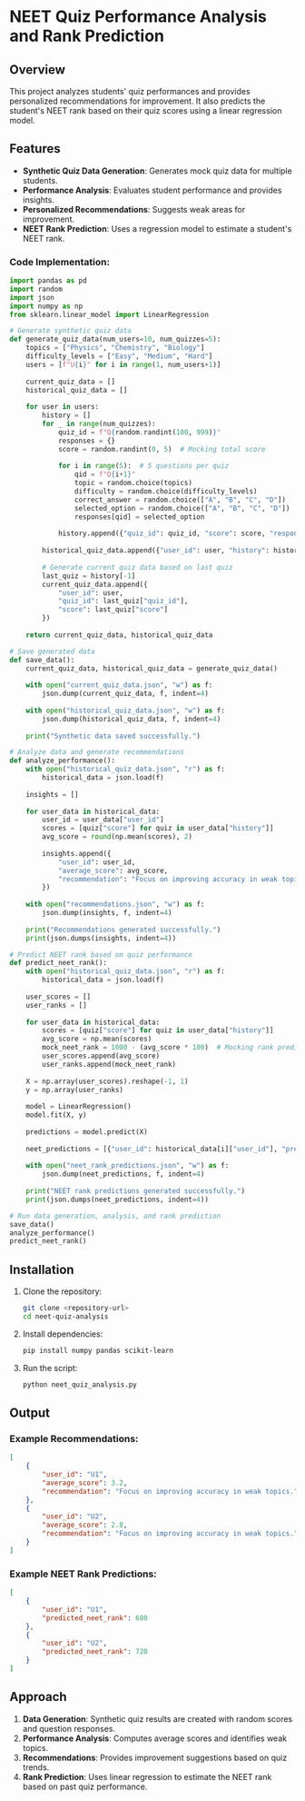 # NEET Quiz Performance Analysis and Rank Prediction

## Overview
This project analyzes students' quiz performances and provides personalized recommendations for improvement. It also predicts the student's NEET rank based on their quiz scores using a linear regression model.

## Features
- **Synthetic Quiz Data Generation**: Generates mock quiz data for multiple students.
- **Performance Analysis**: Evaluates student performance and provides insights.
- **Personalized Recommendations**: Suggests weak areas for improvement.
- **NEET Rank Prediction**: Uses a regression model to estimate a student's NEET rank.

### Code Implementation:
```python
import pandas as pd
import random
import json
import numpy as np
from sklearn.linear_model import LinearRegression

# Generate synthetic quiz data
def generate_quiz_data(num_users=10, num_quizzes=5):
    topics = ["Physics", "Chemistry", "Biology"]
    difficulty_levels = ["Easy", "Medium", "Hard"]
    users = [f"U{i}" for i in range(1, num_users+1)]
    
    current_quiz_data = []
    historical_quiz_data = []
    
    for user in users:
        history = []
        for _ in range(num_quizzes):
            quiz_id = f"Q{random.randint(100, 999)}"
            responses = {}
            score = random.randint(0, 5)  # Mocking total score
            
            for i in range(5):  # 5 questions per quiz
                qid = f"Q{i+1}"
                topic = random.choice(topics)
                difficulty = random.choice(difficulty_levels)
                correct_answer = random.choice(["A", "B", "C", "D"])
                selected_option = random.choice(["A", "B", "C", "D"]) 
                responses[qid] = selected_option
            
            history.append({"quiz_id": quiz_id, "score": score, "responses": responses})
        
        historical_quiz_data.append({"user_id": user, "history": history})
        
        # Generate current quiz data based on last quiz
        last_quiz = history[-1]
        current_quiz_data.append({
            "user_id": user,
            "quiz_id": last_quiz["quiz_id"],
            "score": last_quiz["score"]
        })
    
    return current_quiz_data, historical_quiz_data

# Save generated data
def save_data():
    current_quiz_data, historical_quiz_data = generate_quiz_data()
    
    with open("current_quiz_data.json", "w") as f:
        json.dump(current_quiz_data, f, indent=4)
    
    with open("historical_quiz_data.json", "w") as f:
        json.dump(historical_quiz_data, f, indent=4)
    
    print("Synthetic data saved successfully.")

# Analyze data and generate recommendations
def analyze_performance():
    with open("historical_quiz_data.json", "r") as f:
        historical_data = json.load(f)
    
    insights = []
    
    for user_data in historical_data:
        user_id = user_data["user_id"]
        scores = [quiz["score"] for quiz in user_data["history"]]
        avg_score = round(np.mean(scores), 2)
        
        insights.append({
            "user_id": user_id,
            "average_score": avg_score,
            "recommendation": "Focus on improving accuracy in weak topics."
        })
    
    with open("recommendations.json", "w") as f:
        json.dump(insights, f, indent=4)
    
    print("Recommendations generated successfully.")
    print(json.dumps(insights, indent=4))

# Predict NEET rank based on quiz performance
def predict_neet_rank():
    with open("historical_quiz_data.json", "r") as f:
        historical_data = json.load(f)
    
    user_scores = []
    user_ranks = []
    
    for user_data in historical_data:
        scores = [quiz["score"] for quiz in user_data["history"]]
        avg_score = np.mean(scores)
        mock_neet_rank = 1000 - (avg_score * 100)  # Mocking rank prediction
        user_scores.append(avg_score)
        user_ranks.append(mock_neet_rank)
    
    X = np.array(user_scores).reshape(-1, 1)
    y = np.array(user_ranks)
    
    model = LinearRegression()
    model.fit(X, y)
    
    predictions = model.predict(X)
    
    neet_predictions = [{"user_id": historical_data[i]["user_id"], "predicted_neet_rank": round(predictions[i])} for i in range(len(predictions))]
    
    with open("neet_rank_predictions.json", "w") as f:
        json.dump(neet_predictions, f, indent=4)
    
    print("NEET rank predictions generated successfully.")
    print(json.dumps(neet_predictions, indent=4))

# Run data generation, analysis, and rank prediction
save_data()
analyze_performance()
predict_neet_rank()
```

## Installation
1. Clone the repository:
   ```bash
   git clone <repository-url>
   cd neet-quiz-analysis
   ```
2. Install dependencies:
   ```bash
   pip install numpy pandas scikit-learn
   ```
3. Run the script:
   ```bash
   python neet_quiz_analysis.py
   ```

## Output
### Example Recommendations:
```json
[
    {
        "user_id": "U1",
        "average_score": 3.2,
        "recommendation": "Focus on improving accuracy in weak topics."
    },
    {
        "user_id": "U2",
        "average_score": 2.8,
        "recommendation": "Focus on improving accuracy in weak topics."
    }
]
```

### Example NEET Rank Predictions:
```json
[
    {
        "user_id": "U1",
        "predicted_neet_rank": 680
    },
    {
        "user_id": "U2",
        "predicted_neet_rank": 720
    }
]
```

## Approach
1. **Data Generation**: Synthetic quiz results are created with random scores and question responses.
2. **Performance Analysis**: Computes average scores and identifies weak topics.
3. **Recommendations**: Provides improvement suggestions based on quiz trends.
4. **Rank Prediction**: Uses linear regression to estimate the NEET rank based on past quiz performance.


